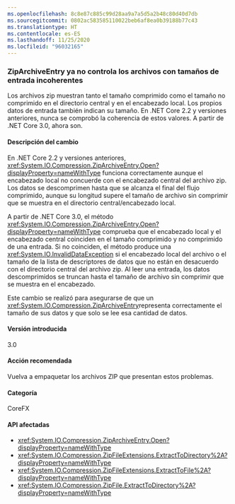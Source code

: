 ```yaml
---
ms.openlocfilehash: 8c8e87c885c99d28aa9a7a5d5a2b48c80d40d7db
ms.sourcegitcommit: 0802ac583585110022beb6af8ea0b39188b77c43
ms.translationtype: HT
ms.contentlocale: es-ES
ms.lasthandoff: 11/25/2020
ms.locfileid: "96032165"
---
```

### <a name="ziparchiveentry-no-longer-handles-archives-with-inconsistent-entry-sizes"></a>ZipArchiveEntry ya no controla los archivos con tamaños de entrada incoherentes

Los archivos zip muestran tanto el tamaño comprimido como el tamaño no comprimido en el directorio central y en el encabezado local.  Los propios datos de entrada también indican su tamaño.  En .NET Core 2.2 y versiones anteriores, nunca se comprobó la coherencia de estos valores. A partir de .NET Core 3.0, ahora son.

#### <a name="change-description"></a>Descripción del cambio

En .NET Core 2.2 y versiones anteriores, <xref:System.IO.Compression.ZipArchiveEntry.Open?displayProperty=nameWithType> funciona correctamente aunque el encabezado local no concuerde con el encabezado central del archivo zip. Los datos se descomprimen hasta que se alcanza el final del flujo comprimido, aunque su longitud supere el tamaño de archivo sin comprimir que se muestra en el directorio central/encabezado local.

A partir de .NET Core 3.0, el método <xref:System.IO.Compression.ZipArchiveEntry.Open?displayProperty=nameWithType> comprueba que el encabezado local y el encabezado central coinciden en el tamaño comprimido y no comprimido de una entrada.  Si no coinciden, el método produce una <xref:System.IO.InvalidDataException> si el encabezado local del archivo o el tamaño de la lista de descriptores de datos que no están en desacuerdo con el directorio central del archivo zip. Al leer una entrada, los datos descomprimidos se truncan hasta el tamaño de archivo sin comprimir que se muestra en el encabezado.

Este cambio se realizó para asegurarse de que un <xref:System.IO.Compression.ZipArchiveEntry>representa correctamente el tamaño de sus datos y que solo se lee esa cantidad de datos.

#### <a name="version-introduced"></a>Versión introducida

3.0

#### <a name="recommended-action"></a>Acción recomendada

Vuelva a empaquetar los archivos ZIP que presentan estos problemas.

#### <a name="category"></a>Categoría

CoreFX

#### <a name="affected-apis"></a>API afectadas

- <xref:System.IO.Compression.ZipArchiveEntry.Open?displayProperty=nameWithType>
- <xref:System.IO.Compression.ZipFileExtensions.ExtractToDirectory%2A?displayProperty=nameWithType>
- <xref:System.IO.Compression.ZipFileExtensions.ExtractToFile%2A?displayProperty=nameWithType>
- <xref:System.IO.Compression.ZipFile.ExtractToDirectory%2A?displayProperty=nameWithType>

<!--

#### Affected APIs

`M:System.IO.Compression.ZipArchiveEntry.Open`
`Overload:System.IO.Compression.ZipFileExtensions.ExtractToDirectory%2A`
`Overload:System.IO.Compression.ZipFileExtensions.ExtractToFile%2A`
`Overload:System.IO.Compression.ZipFile.ExtractToDirectory%2A`

-->
